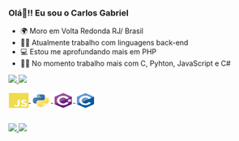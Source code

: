 ### Olá👋!! Eu sou o Carlos Gabriel

- 🌍 Moro em Volta Redonda RJ/ Brasil
- 👨‍💻 Atualmente trabalho com linguagens back-end
- 💻 Estou me aprofundando mais em PHP
- 🐱‍💻 No momento trabalho mais com C, Pyhton, JavaScript e C#
<div>
  <a href="https://github.com/eucgabriel">
  <img height = "180em" src = "https://github-readme-stats.vercel.app/api?username=eucgabriel&show_icons=true&theme=dark&include_all_commits=true&count_private=true" />
  <img height = "180em" src = "https://github-readme-stats.vercel.app/api/top-langs/?username=eucgabriel&layout=compact&langs_count= 7 & theme = dark" />
</div>
<div style = "display: inline_block"> <br>
  <img align = "center" alt = "CG-Js" height = "30" width = "40" src = "https://raw.githubusercontent.com/devicons/devicon/master/icons/javascript/javascript-plain.svg ">
  <img align = "center" alt = "CG-Python" height = "30" width = "40" src = "https://raw.githubusercontent.com/devicons/devicon/master/icons/python/python-original.svg ">
  <img align = "center" alt = "CG-Csharp" height = "30" width = "40" src = "https://raw.githubusercontent.com/devicons/devicon/master/icons/csharp/csharp-original.svg ">
  <img align = "center" alt = "CG-C" height = "30" width = "40" src = "https://raw.githubusercontent.com/devicons/devicon/master/icons/c/c-original.svg ">
  
  ##
  
<div> 
  <a href="https://www.linkedin.com/in/eucgabriel/" target="_blank"> <img src = "https://img.shields.io/badge/LinkedIn-0077B5?style=for-the-badge&logo=linkedin&logoColor=white" target =" _ blank "> </a>
  <a href = "mailto:carlosgabrielvargas14@gmail.com"> <img src = "https://img.shields.io/badge/-Gmail-%23333?style=for-the-badge&logo=gmail&logoColor=white" target = "_ blank"> </a>
